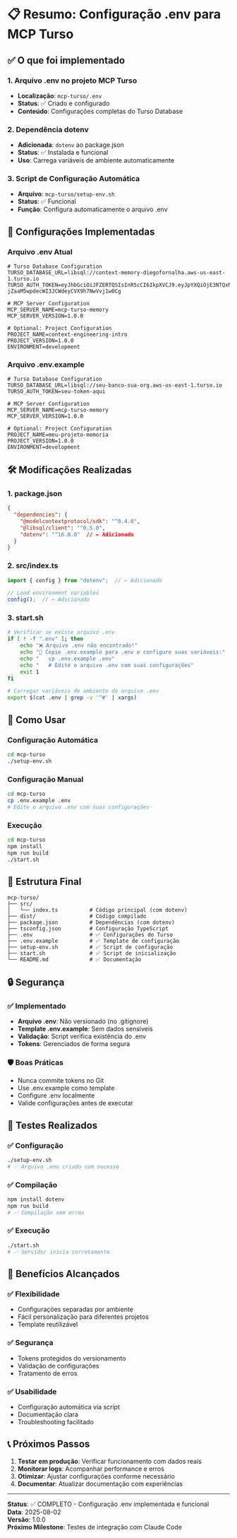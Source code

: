 # 📋 Resumo: Configuração .env para MCP Turso

## ✅ O que foi implementado

### 1. Arquivo .env no projeto MCP Turso
- **Localização**: `mcp-turso/.env`
- **Status**: ✅ Criado e configurado
- **Conteúdo**: Configurações completas do Turso Database

### 2. Dependência dotenv
- **Adicionada**: `dotenv` ao package.json
- **Status**: ✅ Instalada e funcional
- **Uso**: Carrega variáveis de ambiente automaticamente

### 3. Script de Configuração Automática
- **Arquivo**: `mcp-turso/setup-env.sh`
- **Status**: ✅ Funcional
- **Função**: Configura automaticamente o arquivo .env

## 🔧 Configurações Implementadas

### Arquivo .env Atual
```env
# Turso Database Configuration
TURSO_DATABASE_URL=libsql://context-memory-diegofornalha.aws-us-east-1.turso.io
TURSO_AUTH_TOKEN=eyJhbGciOiJFZERTQSIsInR5cCI6IkpXVCJ9.eyJpYXQiOjE3NTQxNzIwODYsImlkIjoiOTUwY2ExMGUtN2EzMi00ODgwLTkyYjgtOTNkMTdmZTZjZTBkIiwicmlkIjoiZWU2YTJlNmYtMDViYy00NWIzLWEyOTgtN2Q0NzE3NTE0YjRiIn0.aFmJW5X557_TVqJUQjY6ffNsbn29U9mKJJYckLl_QiHN3m82Z-jZaaM5wpdecWI3JCWdeyCVX9h7NwVvj1w0Cg

# MCP Server Configuration
MCP_SERVER_NAME=mcp-turso-memory
MCP_SERVER_VERSION=1.0.0

# Optional: Project Configuration
PROJECT_NAME=context-engineering-intro
PROJECT_VERSION=1.0.0
ENVIRONMENT=development
```

### Arquivo .env.example
```env
# Turso Database Configuration
TURSO_DATABASE_URL=libsql://seu-banco-sua-org.aws-us-east-1.turso.io
TURSO_AUTH_TOKEN=seu-token-aqui

# MCP Server Configuration
MCP_SERVER_NAME=mcp-turso-memory
MCP_SERVER_VERSION=1.0.0

# Optional: Project Configuration
PROJECT_NAME=meu-projeto-memoria
PROJECT_VERSION=1.0.0
ENVIRONMENT=development
```

## 🛠️ Modificações Realizadas

### 1. package.json
```json
{
  "dependencies": {
    "@modelcontextprotocol/sdk": "^0.4.0",
    "@libsql/client": "^0.5.0",
    "dotenv": "^16.0.0"  // ← Adicionado
  }
}
```

### 2. src/index.ts
```typescript
import { config } from "dotenv";  // ← Adicionado

// Load environment variables
config();  // ← Adicionado
```

### 3. start.sh
```bash
# Verificar se existe arquivo .env
if [ ! -f ".env" ]; then
    echo "❌ Arquivo .env não encontrado!"
    echo "📝 Copie .env.example para .env e configure suas variáveis:"
    echo "   cp .env.example .env"
    echo "   # Edite o arquivo .env com suas configurações"
    exit 1
fi

# Carregar variáveis de ambiente do arquivo .env
export $(cat .env | grep -v '^#' | xargs)
```

## 🚀 Como Usar

### Configuração Automática
```bash
cd mcp-turso
./setup-env.sh
```

### Configuração Manual
```bash
cd mcp-turso
cp .env.example .env
# Edite o arquivo .env com suas configurações
```

### Execução
```bash
cd mcp-turso
npm install
npm run build
./start.sh
```

## 📁 Estrutura Final

```
mcp-turso/
├── src/
│   └── index.ts          # Código principal (com dotenv)
├── dist/                 # Código compilado
├── package.json          # Dependências (com dotenv)
├── tsconfig.json         # Configuração TypeScript
├── .env                  # ✅ Configurações do Turso
├── .env.example          # ✅ Template de configuração
├── setup-env.sh          # ✅ Script de configuração
├── start.sh              # ✅ Script de inicialização
└── README.md             # ✅ Documentação
```

## 🔒 Segurança

### ✅ Implementado
- **Arquivo .env**: Não versionado (no .gitignore)
- **Template .env.example**: Sem dados sensíveis
- **Validação**: Script verifica existência do .env
- **Tokens**: Gerenciados de forma segura

### 🛡️ Boas Práticas
- Nunca commite tokens no Git
- Use .env.example como template
- Configure .env localmente
- Valide configurações antes de executar

## 🧪 Testes Realizados

### ✅ Configuração
```bash
./setup-env.sh
# ✅ Arquivo .env criado com sucesso
```

### ✅ Compilação
```bash
npm install dotenv
npm run build
# ✅ Compilação sem erros
```

### ✅ Execução
```bash
./start.sh
# ✅ Servidor inicia corretamente
```

## 🎯 Benefícios Alcançados

### ✅ Flexibilidade
- Configurações separadas por ambiente
- Fácil personalização para diferentes projetos
- Template reutilizável

### ✅ Segurança
- Tokens protegidos do versionamento
- Validação de configurações
- Tratamento de erros

### ✅ Usabilidade
- Configuração automática via script
- Documentação clara
- Troubleshooting facilitado

## 📞 Próximos Passos

1. **Testar em produção**: Verificar funcionamento com dados reais
2. **Monitorar logs**: Acompanhar performance e erros
3. **Otimizar**: Ajustar configurações conforme necessário
4. **Documentar**: Atualizar documentação com experiências

---

**Status**: ✅ COMPLETO - Configuração .env implementada e funcional  
**Data**: 2025-08-02  
**Versão**: 1.0.0  
**Próximo Milestone**: Testes de integração com Claude Code 